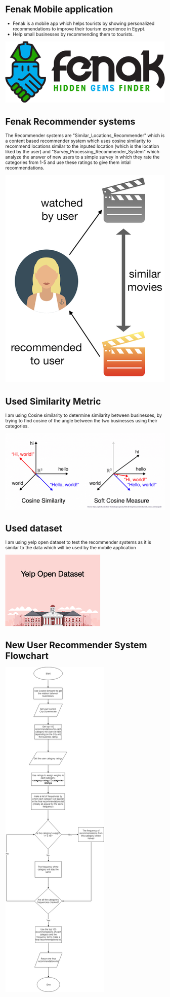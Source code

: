 # Fenak Mobile application

- Fenak is a mobile app which helps tourists by showing personalized recommendations to improve their tourism experience in Egypt.
- Help small businesses by recommending them to tourists.

![alt text](https://github.com/AbdelhameedEmad/Recommender-systems-of-Fenak/blob/master/Images/Fenak.png)

# Fenak Recommender systems

The Recommender systems are "Similar_Locations_Recommender" which is a content based recommender system which uses cosine similarity to recommend locations similar to the inputed location (which is the location liked by the user) and "Survey_Processing_Recommender_System" which analyze the answer of new users to a simple survey in which they rate the categories from 1-5 and use these ratings to give them intial recommendations.

![alt text](https://github.com/AbdelhameedEmad/Recommender-systems-of-Fenak/blob/master/Images/Content%20based%20recommender.png)

# Used Similarity Metric

I am using Cosine similarity to determine similarity between businesses, by trying to find cosine of the angle between the two businesses using their categories.

![alt text](https://github.com/AbdelhameedEmad/Recommender-systems-of-Fenak/blob/master/Images/soft-cosine.png)

# Used dataset

I am using yelp open dataset to test the recommender systems as it is similar to the data which will be used by the mobile application

![alt text](https://github.com/AbdelhameedEmad/Recommender-systems-of-Fenak/blob/master/Images/yelp-open-dataset.png)

# New User Recommender System Flowchart

![alt text](https://github.com/AbdelhameedEmad/Recommender-systems-of-Fenak/blob/master/Images/New%20Users%20Recommender%20Flowchart%20.png)
